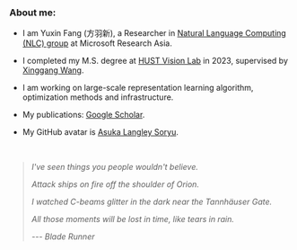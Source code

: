 ### About me: 

- I am Yuxin Fang (方羽新), a Researcher in [Natural Language Computing (NLC) group](https://www.microsoft.com/en-us/research/group/natural-language-computing/) at Microsoft Research Asia.

- I completed my M.S. degree at [HUST Vision Lab](https://github.com/hustvl) in 2023, supervised by [Xinggang Wang](https://scholar.google.com/citations?user=qNCTLV0AAAAJ&hl=en).

- I am working on large-scale representation learning algorithm, optimization methods and infrastructure.

- My publications: [Google Scholar](https://bit.ly/yxf_pub).

- My GitHub avatar is [Asuka Langley Soryu](https://en.wikipedia.org/wiki/Asuka_Langley_Soryu).

<br>

> _I've seen things you people wouldn't believe._
> 
> _Attack ships on fire off the shoulder of Orion._
> 
> _I watched C-beams glitter in the dark near the Tannhäuser Gate._
>
> _All those moments will be lost in time, like tears in rain._
> 
> --- _Blade Runner_
